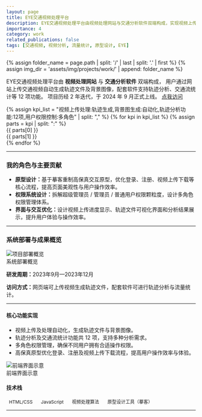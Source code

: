 ```yaml
---
layout: page
title: EYE交通视频处理平台
description: EYE交通视频处理平台由视频处理网站与交通分析软件双端构成，实现视频上传处理、轨迹生成及交通分析等功能。
importance: 4
category: work
related_publications: false
tags: [交通视频, 视频分析, 流量统计, 原型设计, EYE]
---
```


<!-- 引入 Lightbox -->
<link rel="stylesheet" href="https://cdn.jsdelivr.net/npm/glightbox/dist/css/glightbox.min.css" />
<script src="https://cdn.jsdelivr.net/npm/glightbox/dist/js/glightbox.min.js"></script>

{% assign folder_name = page.path | split: '/' | last | split: '.' | first %}
{% assign img_dir = 'assets/img/projects/work/' | append: folder_name %}

<!-- 项目概览 -->
<div class="row mb-4">
  <div class="col-12">
    <p class="lead mb-4">
      EYE交通视频处理平台由 <b>视频处理网站</b> 与 <b>交通分析软件</b> 双端构成，
      用户通过网站上传交通视频自动生成轨迹文件及背景图像，配套软件支持轨迹分析、交通流统计等 12 项功能。
      项目历经 2 年迭代，于 2024 年 9 月正式上线。  
      <a href="https://4h92w39893.zicp.vip:20843/login?redirect=%2F" target="_blank">点我访问</a>
    </p>
  </div>
</div>

<!-- KPI 卡片 -->
<div class="row text-center mb-4 kpi-cards">
  {% assign kpi_list = 
    "视频上传处理:轨迹生成,背景图生成:自动化,轨迹分析功能:12项,用户权限控制:多角色" | split: "," %}
  {% for kpi in kpi_list %}
    {% assign parts = kpi | split: ":" %}
    <div class="col-6 col-md-3 mb-3">
      <div class="card kpi-card h-100">
        <div class="card-body">
          <div class="kpi-title">{{ parts[0] }}</div>
          <div class="kpi-value">{{ parts[1] }}</div>
        </div>
      </div>
    </div>
  {% endfor %}
</div>

<hr>

<!-- 我的角色 -->
<div class="row mb-4">
  <div class="col-12">
    <h3>我的角色与主要贡献</h3>
    <ul>
      <li><strong>原型设计：</strong>基于摹客重制高保真交互原型，优化登录、注册、视频上传下载等核心流程，提高页面美观性与用户操作效率。</li>
      <li><strong>权限系统设计：</strong>拆解超级管理员 / 管理员 / 普通用户权限颗粒度，设计多角色权限管理体系。</li>
      <li><strong>界面与交互优化：</strong>设计视频上传进度显示、轨迹文件可视化界面和分析结果展示，提升用户体验与操作效率。</li>
    </ul>
  </div>
</div>

<hr>

<!-- 项目部署横图 -->
<div class="row mb-4">
  <div class="col-12">
    <h3>系统部署与成果概览</h3>
    <div class="text-center">
      <img src="{{ img_dir | append: '/deployment_overview.jpg' | relative_url }}" alt="项目部署概览" class="img-fluid mb-1" style="max-height:400px; object-fit:cover;">
      <div class="small text-muted mb-2">系统部署概览</div>
    </div>
    <p><strong>研发周期：</strong>2023年9月—2023年12月</p>
    <p><strong>访问方式：</strong>网页端可上传视频生成轨迹文件，配套软件可进行轨迹分析与流量统计。</p>
  </div>
</div>

<hr>

<!-- 核心功能 -->
<div class="row mb-4">
  <div class="col-12">
    <h4>核心功能实现</h4>
    <ul>
      <li>视频上传及处理自动化，生成轨迹文件与背景图像。</li>
      <li>轨迹分析及交通流统计功能共 12 项，支持多种分析需求。</li>
      <li>多角色权限管理，确保不同用户拥有合适操作权限。</li>
      <li>高保真原型优化登录、注册及视频上传下载流程，提高用户操作效率与体验。</li>
    </ul>
    <div class="text-center">
      <img src="{{ img_dir | append: '/interface_overview.jpg' | relative_url }}" alt="前端界面示意" class="img-fluid mb-1" style="max-height:400px; object-fit:cover;">
      <div class="small text-muted mb-3">前端界面示意</div>
    </div>
  </div>
</div>

<!-- 技术栈 -->
<div class="row mb-4">
  <div class="col-12">
    <h4>技术栈</h4>
    <p>
      <span class="badge" style="background-color:var(--global-theme-color); color:var(--global-card-bg-color); margin-right:.25rem">HTML/CSS</span>
      <span class="badge" style="background-color:var(--global-theme-color); color:var(--global-card-bg-color); margin-right:.25rem">JavaScript</span>
      <span class="badge" style="background-color:var(--global-theme-color); color:var(--global-card-bg-color); margin-right:.25rem">视频处理算法</span>
      <span class="badge" style="background-color:var(--global-theme-color); color:var(--global-card-bg-color); margin-right:.25rem">原型设计工具（摹客）</span>
    </p>
  </div>
</div>

<hr>

<!-- 样式优化 -->
<style>
img.img-fluid {
  max-width: 100%;
  height: auto;
  display: block;
}
.text-center img {
  display: inline-block;
  margin: 0 auto;
}
.badge {
  font-size: 0.75rem;
  padding: 0.35em 0.6em;
}
</style>

<!-- 初始化 GLightbox -->
<script>
document.addEventListener('DOMContentLoaded', function () {
  if (typeof GLightbox !== 'undefined') {
    GLightbox({ selector: '.glightbox', touchNavigation:true, loop:true });
  }
});
</script>
